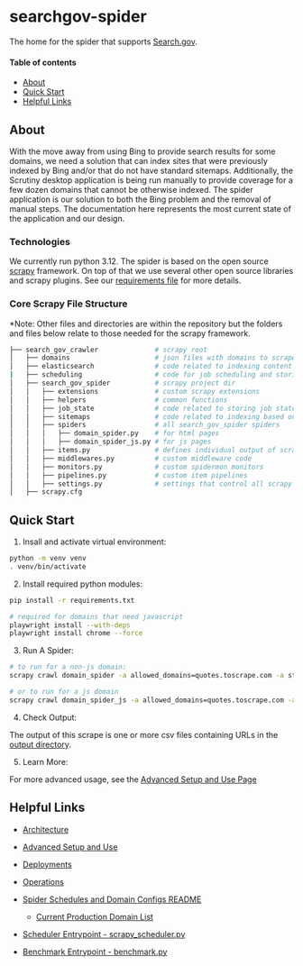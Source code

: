 # searchgov-spider
The home for the spider that supports [Search.gov](https://www.search.gov).

#### Table of contents
* [About](#about)
* [Quick Start](#quick-start)
* [Helpful Links](#helpful-links)

## About
With the move away from using Bing to provide search results for some domains, we need a solution that can index sites that were previously indexed by Bing and/or that do not have standard sitemaps.  Additionally, the Scrutiny desktop application is being run manually to provide coverage for a few dozen domains that cannot be otherwise indexed.  The spider application is our solution to both the Bing problem and the removal of manual steps.  The documentation here represents the most current state of the application and our design.

### Technologies
We currently run python 3.12.  The spider is based on the open source [scrapy](https://scrapy.org/) framework.  On top of that we use several other open source libraries and scrapy plugins.  See our [requirements file](search_gov_crawler/requirements.txt) for more details.

### Core Scrapy File Structure
*Note: Other files and directories are within the repository but the folders and files below relate to those needed for the scrapy framework.

```bash
├── search_gov_crawler              # scrapy root
│   ├── domains                     # json files with domains to scrape
│   ├── elasticsearch               # code related to indexing content in elasticsearch
|   ├── scheduling                  # code for job scheduling and storing schedules in redis
│   ├── search_gov_spider           # scrapy project dir
│   │   ├── extensions              # custom scrapy extensions
│   │   ├── helpers                 # common functions
│   │   ├── job_state               # code related to storing job state in redis
│   │   ├── sitemaps                # code related to indexing based on sitemap data
│   │   ├── spiders                 # all search_gov_spider spiders
│   │   │   ├── domain_spider.py    # for html pages
│   │   │   ├── domain_spider_js.py # for js pages
│   │   ├── items.py                # defines individual output of scrapes
│   │   ├── middlewares.py          # custom middleware code
│   │   ├── monitors.py             # custom spidermon monitors
│   │   ├── pipelines.py            # custom item pipelines
│   │   ├── settings.py             # settings that control all scrapy jobs
│   ├── scrapy.cfg
```

## Quick Start

1. Insall and activate virtual environment:
```bash
python -m venv venv
. venv/bin/activate
```

2. Install required python modules:
```bash
pip install -r requirements.txt

# required for domains that need javascript
playwright install --with-deps
playwright install chrome --force
```

3. Run A Spider:
```bash
# to run for a non-js domain:
scrapy crawl domain_spider -a allowed_domains=quotes.toscrape.com -a start_urls=https://quotes.toscrape.com -a output_target=csv

# or to run for a js domain
scrapy crawl domain_spider_js -a allowed_domains=quotes.toscrape.com -a start_urls=https://quotes.toscrape.com/js -a output_target=csv
```

4. Check Output:

The output of this scrape is one or more csv files containing URLs in the [output directory](search_gov_crawler/output).

5. Learn More:

For more advanced usage, see the [Advanced Setup and Use Page](docs/advanced_setup_and_use.md)

## Helpful Links
* [Architecture](docs/architecture.md)

* [Advanced Setup and Use](docs/advanced_setup_and_use.md)

* [Deployments](docs/deployments.md)

* [Operations](docs/operations.md)

* [Spider Schedules and Domain Configs README](search_gov_crawler/domains/README.md)
  * [Current Production Domain List](search_gov_crawler/domains/crawl-sites-production.json)

* [Scheduler Entrypoint - scrapy_scheduler.py](search_gov_crawler/scrapy_scheduler.py)

* [Benchmark Entrypoint - benchmark.py](search_gov_crawler/benchmark.py)
